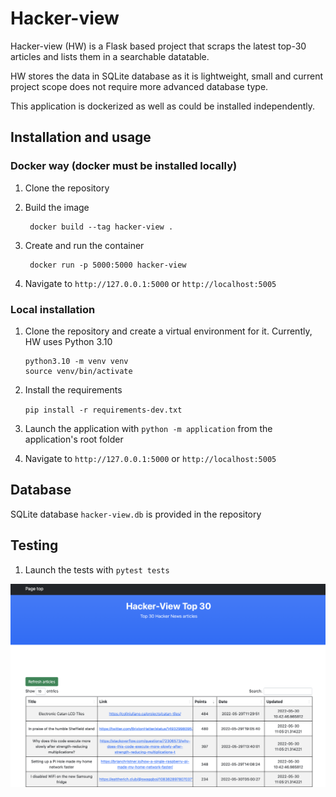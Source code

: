 # Hacker-view

Hacker-view (HW) is a Flask based project that scraps the latest top-30 articles 
and lists them in a searchable datatable.

HW stores the data in SQLite database as it is lightweight, small and current project scope does not
require more advanced database type.

This application is dockerized as well as could be installed independently.


## Installation and usage

### Docker way (docker must be installed locally)

1. Clone the repository


2. Build the image
    
        docker build --tag hacker-view . 


3. Create and run the container 
        
        docker run -p 5000:5000 hacker-view


4. Navigate to `http://127.0.0.1:5000` or `http://localhost:5005`



### Local installation

1. Clone the repository and create a virtual environment for it.
   Currently, HW uses Python 3.10

       python3.10 -m venv venv
       source venv/bin/activate


2. Install the requirements
   
      `pip install -r requirements-dev.txt`


3. Launch the application with `python -m application` from the application's root folder


4. Navigate to `http://127.0.0.1:5000` or `http://localhost:5005`


## Database
      
SQLite database `hacker-view.db` is provided in the repository


## Testing

1. Launch the tests with `pytest tests`


![demo image](./demo.png)
